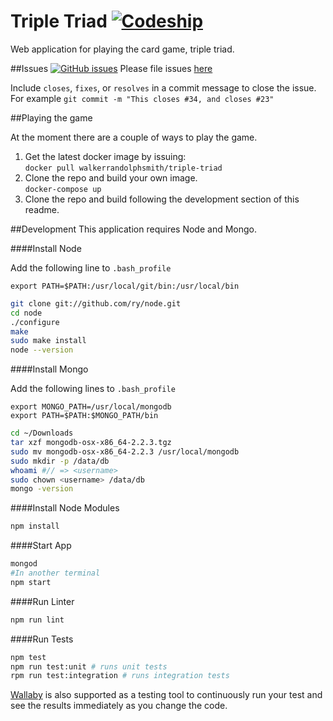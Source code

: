 # Triple Triad [![Codeship][ci-badge]][ci]

Web application for playing the card game, triple triad.

##Issues [![GitHub issues][issues-badge]][issues]
Please file issues [here][issues]

Include `closes`, `fixes`, or `resolves` in a commit message to close the issue.  
For example `git commit -m "This closes #34, and closes #23"`  

##Playing the game

At the moment there are a couple of ways to play the game.

1. Get the latest docker image by issuing:   
  `docker pull walkerrandolphsmith/triple-triad`
2. Clone the repo and build your own image.  
  `docker-compose up`
3. Clone the repo and build following the development section of this readme.  


##Development
This application requires Node and Mongo.

####Install Node

Add the following line to `.bash_profile`

```
export PATH=$PATH:/usr/local/git/bin:/usr/local/bin
```

```bash
git clone git://github.com/ry/node.git
cd node
./configure
make
sudo make install
node --version
```

####Install Mongo

Add the following lines to `.bash_profile`

```
export MONGO_PATH=/usr/local/mongodb
export PATH=$PATH:$MONGO_PATH/bin
```

```bash
cd ~/Downloads
tar xzf mongodb-osx-x86_64-2.2.3.tgz
sudo mv mongodb-osx-x86_64-2.2.3 /usr/local/mongodb
sudo mkdir -p /data/db
whoami #// => <username>
sudo chown <username> /data/db
mongo -version
```

####Install Node Modules
```bash
npm install
```

####Start App
```bash
mongod
#In another terminal
npm start
```

####Run Linter
```bash
npm run lint
```

####Run Tests
```bash
npm test
npm run test:unit # runs unit tests
rpm run test:integration # runs integration tests
```

[Wallaby](https://wallabyjs.com/) is also supported as a testing tool to continuously run your test and see the results immediately as you change the code.


[ci]: http://img.shields.io/codeship/7a0d0880-b10c-0133-3c40-7ee430441c87.svg?style=flat-square
[ci]: https://codeship.com/projects/7a0d0880-b10c-0133-3c40-7ee430441c87/status?branch=master
[ci-badge]: http://img.shields.io/codeship/7a0d0880-b10c-0133-3c40-7ee430441c87.svg?style=flat-square
  
[issues]: https://img.shields.io/github/issues/walkerrandolphsmith/triple-triad.svg?style=flat-square
[issues]: https://github.com/walkerrandolphsmith/triple-triad/issues
[issues-badge]: https://img.shields.io/github/issues/walkerrandolphsmith/triple-triad.svg?style=flat-square
